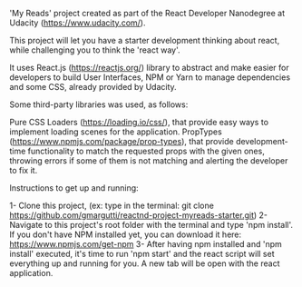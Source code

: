 'My Reads' project created as part of the React Developer Nanodegree at Udacity (https://www.udacity.com/).

This project will let you have a starter development thinking about react, while challenging you to think the 'react way'.

It uses React.js (https://reactjs.org/) library to abstract and make easier for developers to build User Interfaces, NPM or Yarn to manage dependencies and some CSS, already provided by Udacity.

Some third-party libraries was used, as follows:

Pure CSS Loaders (https://loading.io/css/), that provide easy ways to implement loading scenes for the application.
PropTypes (https://www.npmjs.com/package/prop-types), that provide development-time functionality to match the requested props with the given ones, throwing errors if some of them is not matching and alerting the developer to fix it.

Instructions to get up and running:

1- Clone this project, (ex: type in the terminal: git clone https://github.com/gmargutti/reactnd-project-myreads-starter.git)
2- Navigate to this project's root folder with the terminal and type 'npm install'. If you don't have NPM installed yet, you can download it here: https://www.npmjs.com/get-npm
3- After having npm installed and 'npm install' executed, it's time to run 'npm start' and the react script will set everything up and running for you. A new tab will be open with the react application.
